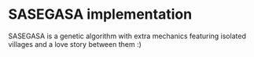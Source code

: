 # SASEGASA implementation

SASEGASA is a genetic algorithm with extra mechanics featuring isolated villages and a love story between them :) 
